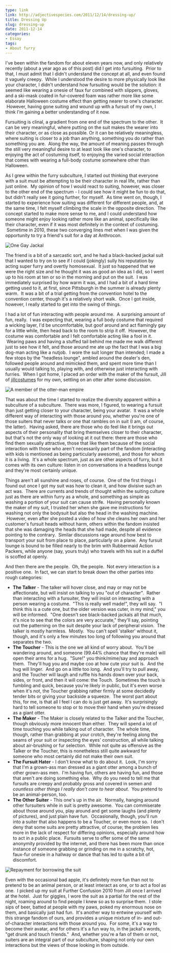 ```yaml
---
type: link
link: http://adjectivespecies.com/2011/12/14/dressing-up/
title: Dressing Up
slug: dressing-up
date: 2011-12-14
categories:
- Essay
tags:
- About furry
---
```


I've been within the fandom for about eleven years now, and only relatively
recently (about a year ago as of this post) did I get into fursuiting.  Prior to
that, I must admit that I didn't understand the concept at all, and even found
it vaguely creepy.  While I understood the desire to more physically look like
your character, I didn't understand how fursuiting would be the solution: it
seemed like wearing a onesie of faux fur combined with slippers, gloves, and a
ski-mask coated in fur-covered foam was rather more like some elaborate
Halloween costume effect than getting nearer to one's character.  However,
having gone suiting and wound up with a fursuit of my own, I think I'm gaining a
better understanding of it now.<!--more-->

Fursuiting is clinal, a gradient from one end of the spectrum to the other.  It
can be very meaningful, where putting on the suit makes the wearer into their
character, or as close as possible. Or it can be relatively meaningless, where
suiting is closer to a job than anything, something you do rather than something
you are.  Along the way, the amount of meaning passes through the still very
meaningful desire to at least look like one's character, to enjoying the act of
costuming itself, to enjoying the varied social interaction that comes with
wearing a full-body costume somewhere other than Halloween.

As I grew within the furry subculture, I started out thinking that everyone with
a suit must be attempting to be their character in real life, rather than just
online.  My opinion of how I would react to suiting, however, was closer to the
other end of the spectrum - I could see how it might be fun to do that, but
didn't really see it going further, for myself.  As time went on, though, I
started to experience how suiting was different for different people, and, at
the same time, I felt myself climbing the scale in the opposite direction.  The
concept started to make more sense to me, and I could understand how someone
might enjoy looking rather more like an animal, specifically like their
character, even if it was most definitely in the context of costuming.  Sometime
in 2010, these two converging lines met when I was given the opportunity to try
a friend's suit for a day at Anthrocon.

![One Gay
Jackal](http://adjectivespecies.com/wp-content/uploads/2011/12/1277784733.ranna_2i6r.jpg)

The friend is a bit of a sarcastic sort, and he had a black-backed jackal suit
that I wanted to try on to see if I could (jokingly) sully his reputation by
acting super furry and overtly homosexual.  It just so happened that we were the
right size and he thought it was as good an idea as I did, so I went up to his
room at ten or so in the morning and put on the suit.  I was immediately
surprised by how warm it was, and I had a bit of a hard time getting used to it,
at first, since Pittsburgh in the summer is already plenty warm.  It was a bit
of a trial getting from the convention hotel to the convention center, though
it's a relatively short walk.  Once I got inside, however, I really started to
get into the swing of things.

I had a lot of fun interacting with people around me.  A surprising amount of
fun, really.  I was expecting that, wearing a full body costume that required a
wicking layer, I'd be uncomfortable, but goof around and act flamingly gay for a
little while, then head back to the room to strip it off.  However, the costume
was comfortable and I felt comfortable acting like a fool in it.  Wearing paws
and having a stuffed tail behind me made me walk different just to see how it
felt, and those around me ate up the fact that I was a big dog-man acting like a
nutjob.  I wore the suit longer than intended; I made a few stops by the
"headless lounge", ambled around the dealer's den, followed people around and
mimicked them, and spent more time than I usually would talking to, playing
with, and otherwise just interacting with furries.  When I got home, I placed an
order with the maker of the fursuit, Jill of <a href="http://jillcostumes.com"
target="_blank">jillcostumes</a> for my own, settling on an otter after some
discussion.

![A member of the otter-man
empire](http://adjectivespecies.com/wp-content/uploads/2011/12/1313468502.ranna_rocky-mountain-fur-con-2011.7113233.87.jpg)

That was about the time I started to realize the diversity apparent within a
subculture of a subculture.  There was more, I figured, to wearing a fursuit
than just getting closer to your character, being your avatar.  It was a whole
different way of interacting with those around you, whether you're one of those
suiters that never talks or one that rambles on in suit (I am, of course, the
latter).  Having asked, there are those who do feel like it brings out aspects
of their personality that bring themselves closer to their character, but that's
not the only way of looking at it out there: there are those who find them
sexually attractive, those that like them because of the social interaction with
those who aren't necessarily part of the fandom (interacting with kids is
mentioned as being particularly awesome), and those for whom it is a living.
 It's a whole spectrum, just as are other aspects of furry, but it comes with
its own culture: listen in on conversations in a headless lounge and they're
most certainly unique.

Things aren't all sunshine and roses, of course.  One of the first things I
found out once I got my suit was how to clean it, and how divisive such an act
was.  There are currents and trends of thought within the suiting culture just
as there are within furry as a whole, and something as simple as washing a
portion of your suit can cause strife.  Having personally known the maker of my
suit, I trusted her when she gave me instructions for washing not only the
bodysuit but also the head in the washing machine.  However, even after she
posted a video of how she cleans her own and her customer's fursuit heads
without harm, others within the fandom insisted that she was damaging the heads
that she had made, despite all evidence pointing to the contrary.  Similar
discussions rage around how best to transport your suit from place to place,
particularly on a plane.  Any fursuit lounge is bound to be filled nearly to the
brim with Rubbermaid Action Packers, while anyone (say, yours truly) who travels
with his suit in a duffel is scoffed at openly.

And then there are the people.  Oh, the people.  Not every interaction is a
positive one.  In fact, we can start to break down the other parties into rough
categories:

* **The Talker** - The talker will hover close, and may or may not be
affectionate, but will insist on talking to you "out of character".  Rather than
interacting with a fursuiter, they will insist on interacting with a person
wearing a costume.  "This is really well made!", they will say.  "I think this
is a cute one, but the older version was cuter, in my mind," you will be
informed.  "One doesn't see black-backed jackals all that much, it's nice to see
that the colors are very accurate," they'll say, pointing out the patterning on
the suit despite your lack of peripheral vision.  The talker is mostly harmless.
 Mostly.  You can't spell 'stalker' without it, though, and it's only a few
minutes too long of following you around that separates the two.
* **The Toucher** - This is the one we all kind of worry about.  You'll be
wandering around, and someone (99.44% chance that they're male) will open their
arms for a hug.  "Sure!" you think/mime/say and approach them.  They'll hug you
and maybe coo at how cute your suit is.  And the hug will linger.  And go on a
little too long.  And you'll try to pull away, and the Toucher will laugh and
ruffle his hands down over your back, sides, or front, and then it will come:
the Touch.  Sometimes the touch is fumbling and quick, because you're likely in
public, but it's even worse when it's not, the Toucher grabbing rather firmly at
some decidedly tender bits or giving your backside a squeeze.  The worst part
about this, for me, is that all I feel I can do is just get away.  It's
surprisingly hard to tell someone to stop or to move their hand when you're
dressed as a giant otter.
* **The Maker** - The Maker is closely related to the Talker and the Toucher,
though obviously more innocent than either.  They will spend a lot of time
touching you while talking out of character.  The whole time, though, rather
than grabbing at your crotch, they're feeling along the seams of your suit or
inspecting the eyes' construction, all while talking about air-brushing or fur
selection.  While not quite as offensive as the Talker or the Toucher, this is
nonetheless still quite awkward for someone who most certainly did not make
their own suit.
* **The Fursuit Hater** - I don't know what to do about it.  Look, I'm sorry
that I'm a grown-ass man dressed as a giant otter among a bunch of other
grown-ass men.  I'm having fun, others are having fun, and those that aren't are
doing something else.  Why do you need to tell me that fursuits are creepy and
probably gross and covered in semen and *countless other things I really don't
care to hear about*.  You pretend to be an animal-person, too.
* **The Other Suiter** - This one's up in the air.  Normally, hanging around
other fursuiters while in suit is pretty awesome.  You can commiserate about
those around you, play around and get some laughs (and plenty of pictures), and
just plain have fun.  Occasionally, though, you'll run into a suiter that also
happens to be a Toucher, or even more so.  I don't deny that some suits are
pretty attractive, of course; the problem lies more in the lack of respect for
differing opinions, especially around how to act in a public place.  Fursuits
serve to offer some of the same anonymity provided by the internet, and there
has been more than once instance of someone grabbing or grinding on me in a
scratchy, hot, faux-fur onesie in a hallway or dance that has led to quite a bit
of discomfort.

![Repayment for borrowing the
suit](http://adjectivespecies.com/wp-content/uploads/2011/12/1296050316.ranna_5nqb.jpg)

Even with the occasional bad apple, it's definitely more fun than not to pretend
to be an animal person, or at least interact as one, or to act a fool as one.  I
picked up my suit at Further Confusion 2010 from Jill once I arrived at the
hotel.  Just for giggles, I wore the suit as a partial for the rest of the
night, roaming around to find people I knew so as to surprise them.  I stole
sips of beer, batted at people with my paws, poked my enormous nose on them, and
basically just had fun.  It's another way to entwine yourself with this strange
fandom of ours, and provides a unique mixture of in- and out-of-character
interactions with those around you.  For some, it's a way to become their
avatar, and for others it's a fun way to, in the jackal's words, "get drunk and
touch friends."  And, whether you're a fan of them or not, suiters are an
integral part of our subculture, shaping not only our own interactions but the
views of those looking in from outside.
